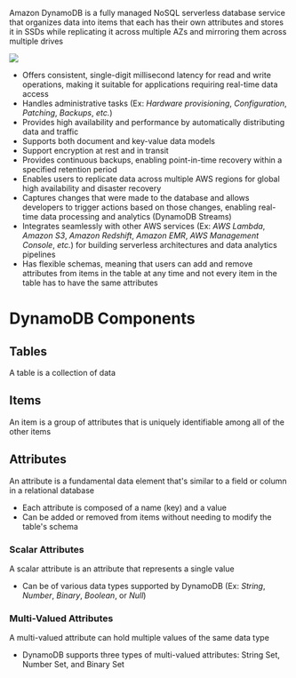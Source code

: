 Amazon DynamoDB is a fully managed NoSQL serverless database service that organizes data into items that each has their own attributes and stores it in SSDs while replicating it across multiple AZs and mirroring them across multiple drives

![](https://github.com/JonmarCorpuz/SecondBrain/blob/main/Assets/Capture%20d%E2%80%99%C3%A9cran_13-4-2024_162825_www.coursera.org.jpeg)

* Offers consistent, single-digit millisecond latency for read and write operations, making it suitable for applications requiring real-time data access
* Handles administrative tasks (Ex: *Hardware provisioning*, *Configuration*, *Patching*, *Backups*, *etc.*)
* Provides high availability and performance by automatically distributing data and traffic 
* Supports both document and key-value data models
* Support encryption at rest and in transit
* Provides continuous backups, enabling point-in-time recovery within a specified retention period
* Enables users to replicate data across multiple AWS regions for global high availability and disaster recovery
* Captures changes that were made to the database and allows developers to trigger actions based on those changes, enabling real-time data processing and analytics (DynamoDB Streams)
* Integrates seamlessly with other AWS services (Ex: *AWS Lambda*, *Amazon S3*, *Amazon Redshift*, *Amazon EMR*, *AWS Management Console*, *etc.*) for building serverless architectures and data analytics pipelines
* Has flexible schemas, meaning that users can add and remove attributes from items in the table at any time and not every item in the table has to have the same attributes

# DynamoDB Components

## Tables

A table is a collection of data

## Items

An item is a group of attributes that is uniquely identifiable among all of the other items

## Attributes

An attribute is a fundamental data element that's similar to a field or column in a relational database

* Each attribute is composed of a name (key) and a value
* Can be added or removed from items without needing to modify the table's schema

### Scalar Attributes

A scalar attribute is an attribute that represents a single value

* Can be of various data types supported by DynamoDB (Ex: *String*, *Number*, *Binary*, *Boolean*, or *Null*)

### Multi-Valued Attributes

A multi-valued attribute can hold multiple values of the same data type

* DynamoDB supports three types of multi-valued attributes: String Set, Number Set, and Binary Set
